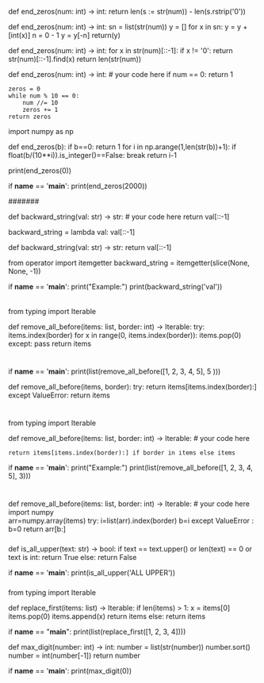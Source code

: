 def end_zeros(num: int) -> int:
    return len(s := str(num)) - len(s.rstrip('0'))

def end_zeros(num: int) -> int:
    sn = list(str(num))
    y = []
    for x in sn:
        y = y + [int(x)]
        n = 0 - 1
        y = y[-n]
        return(y)

def end_zeros(num: int) -> int:
    for x in str(num)[::-1]:
        if  x != '0':
            return str(num)[::-1].find(x)
    return len(str(num))


def end_zeros(num: int) -> int:
    # your code here
    if num == 0:
        return 1
    
    zeros = 0
    while num % 10 == 0:
        num //= 10
        zeros += 1
    return zeros


import numpy as np

def end_zeros(b):
    if b==0:
        return 1
    for i in np.arange(1,len(str(b))+1):
        if float(b/(10**i)).is_integer()==False:
            break
    return i-1

print(end_zeros(0))

    
if __name__ == '__main__':
    print(end_zeros(2000))

#######

def backward_string(val: str) -> str:
    # your code here
    return val[::-1]

backward_string = lambda val: val[::-1]

def backward_string(val: str) -> str:
    return val[::-1]

from operator import itemgetter
backward_string = itemgetter(slice(None, None, -1))


if __name__ == '__main__':
    print("Example:")
    print(backward_string('val'))

######

from typing import Iterable


def remove_all_before(items: list, border: int) -> Iterable:
    try:
        items.index(border)
        for x in range(0, items.index(border)):
            items.pop(0)
    except:
        pass
    return items
#

if __name__ == '__main__':
    print(list(remove_all_before([1, 2, 3, 4, 5], 5 )))

def remove_all_before(items, border):
    try:
        return items[items.index(border):]
    except ValueError:
        return items

#

from typing import Iterable


def remove_all_before(items: list, border: int) -> Iterable:
    # your code here
    
    return items[items.index(border):] if border in items else items


if __name__ == '__main__':
    print("Example:")
    print(list(remove_all_before([1, 2, 3, 4, 5], 3)))

#

def remove_all_before(items: list, border: int) -> Iterable:
    # your code here
    import numpy    
    arr=numpy.array(items)
    try:
        i=list(arr).index(border)
        b=i
    except ValueError :
        b=0
    return arr[b:]

###

def is_all_upper(text: str) -> bool:
    if text == text.upper() or len(text) == 0 or text is int:
        return True
    else:
        return False


if __name__ == '__main__':
    print(is_all_upper('ALL UPPER'))

###

from typing import Iterable


def replace_first(items: list) -> Iterable:
    if len(items) > 1:
        x = items[0]
        items.pop(0)
        items.append(x)
        return items
    else:
        return items


if __name__ == "__main__":
    print(list(replace_first([1, 2, 3, 4])))


def max_digit(number: int) -> int:
    number = list(str(number))
    number.sort()
    number = int(number[-1])
    return number


if __name__ == '__main__':
    print(max_digit(0))

